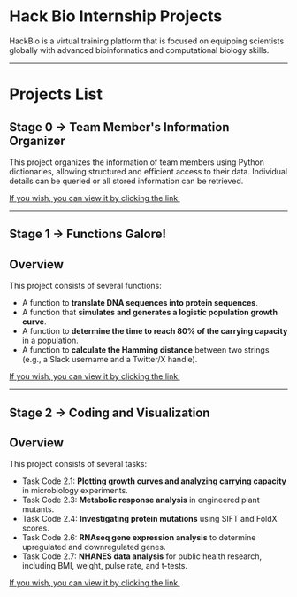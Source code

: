 # Hack Bio Internship Projects
HackBio is a virtual training platform that is focused on equipping scientists globally with advanced bioinformatics and computational biology skills.

---

# Projects List
## Stage 0 -> Team Member's Information Organizer
This project organizes the information of team members using Python dictionaries, allowing structured and efficient access to their data. Individual details can be queried or all stored information can be retrieved. 

[If you wish, you can view it by clicking the link.](https://github.com/elioe300/Hack_Bio_Internship_Projects/tree/main/Stage_0)

---

## Stage 1 -> Functions Galore!
## Overview
This project consists of several functions:
- A function to **translate DNA sequences into protein sequences**.
- A function that **simulates and generates a logistic population growth curve**.
- A function to **determine the time to reach 80% of the carrying capacity** in a population.
- A function to **calculate the Hamming distance** between two strings (e.g., a Slack username and a Twitter/X handle).

[If you wish, you can view it by clicking the link.](https://github.com/elioe300/Hack_Bio_Internship_Projects/tree/main/Stage_1)

---

## Stage 2 -> Coding and Visualization
## Overview
This project consists of several tasks:
- Task Code 2.1: **Plotting growth curves and analyzing carrying capacity** in microbiology experiments.
- Task Code 2.3: **Metabolic response analysis** in engineered plant mutants.
- Task Code 2.4: **Investigating protein mutations** using SIFT and FoldX scores.
- Task Code 2.6: **RNAseq gene expression analysis** to determine upregulated and downregulated genes.
- Task Code 2.7: **NHANES data analysis** for public health research, including BMI, weight, pulse rate, and t-tests.

[If you wish, you can view it by clicking the link.](https://github.com/elioe300/Hack_Bio_Internship_Projects/tree/main/Stage_2)
